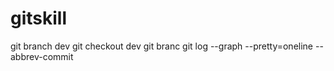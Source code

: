 # gitskill
git branch dev
git checkout dev
git branc
git log --graph --pretty=oneline --abbrev-commit
